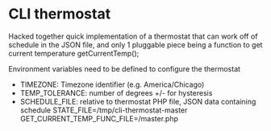 # CLI thermostat

Hacked together quick implementation of a thermostat that can work off of schedule in the JSON file, and only 1 pluggable piece being a function to get current temperature getCurrentTemp();

Environment variables need to be defined to configure the thermostat

 * TIMEZONE: Timezone identifier (e.g. America/Chicago)
 * TEMP_TOLERANCE: number of degrees +/- for hysteresis
 * SCHEDULE_FILE: relative to thermostat PHP file, JSON data containing schedule
 STATE_FILE=/tmp/cli-thermostat-master
 GET_CURRENT_TEMP_FUNC_FILE=/master.php
